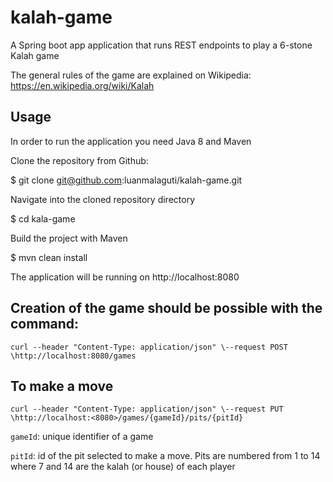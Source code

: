 # kalah-game
A Spring boot app application that runs REST endpoints to play a 6-stone Kalah game

The general rules of the game are explained on Wikipedia: https://en.wikipedia.org/wiki/Kalah

## Usage

In order to run the application you need Java 8 and Maven

Clone the repository from Github:

$ git clone git@github.com:luanmalaguti/kalah-game.git

Navigate into the cloned repository directory

$ cd kala-game

Build the project with Maven

$ mvn clean install

The application will be running on http://localhost:8080

## Creation of the game should be possible with the command:

```
curl --header "Content-Type: application/json" \--request POST \http://localhost:8080/games
```
## To make a move

```
curl --header "Content-Type: application/json" \--request PUT \http://localhost:<8080>/games/{gameId}/pits/{pitId}
```

`gameId`: unique identifier of a game

`pitId`: id of the pit selected to make a move. Pits are numbered from 1 to 14 where 7 and 14 are the kalah (or house)
of each player
